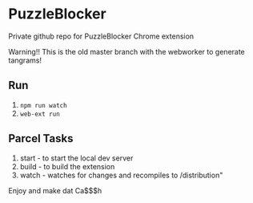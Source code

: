 # PuzzleBlocker

Private github repo for PuzzleBlocker Chrome extension

Warning!! This is the old master branch with the webworker to generate tangrams!

## Run

1. `npm run watch`
2. `web-ext run`

## Parcel Tasks

1. start - to start the local dev server
2. build - to build the extension
3. watch - watches for changes and recompiles to /distribution"

Enjoy and make dat Ca$$$h
